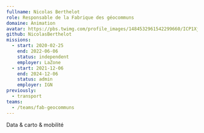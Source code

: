 ```yaml
---
fullname: Nicolas Berthelot
role: Responsable de la Fabrique des géocommuns
domaine: Animation
avatar: https://pbs.twimg.com/profile_images/1484532961542299660/ICP1Xjyg_400x400.jpg
github: NicolasBerthelot
missions:
  - start: 2020-02-25
    end: 2022-06-06
    status: independent
    employer: LaZone
  - start: 2021-12-06
    end: 2024-12-06
    status: admin
    employer: IGN
previously:
  - transport
teams:
  - /teams/fab-geocommuns
---
```


Data & carto & mobilité
